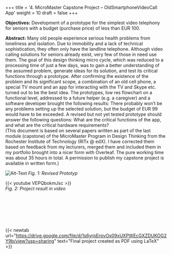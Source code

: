 +++
title = '4. MicroMaster Capstone Project – OldSmartphoneVideoCall App'
weight = 10
draft = false
+++

**Objectives:** Development of a prototype for the simplest video telephony for seniors with a budget (purchase price) of less than EUR 100.  

**Abstract:**
Many old people experience serious health problems from loneliness and isolation. Due to immobility and a lack of technical sophistication, they often only have the landline telephone. Although video calling solutions for seniors already exist, very few of those in need use them. The goal of this design thinking micro cycle, which was reduced to a processing time of just a few days, was to gain a better understanding of the assumed problem, generate ideas for its solution, and test its critical functions through a prototype. After confirming the existence of the problem and its significant scope, a combination of an old cell phone, a special TV mount and an app for interacting with the TV and Skype etc. turned out to be the best idea. The prototypes, low res flowchart on a functional level, addressed to a future helper (e.g. a caregiver) and a software developer brought the following results: There probably won’t be any problems setting up the selected solution, but the budget of EUR 99 would have to be exceeded. A revised but not yet tested prototype should answer the following questions: What are the critical functions of the app, and what are the critical hardware requirements?  
(This document is based on several papers written as part of the last module (capstone) of the MicroMaster Program in Design Thinking from the Rochester Institute of Technology (RITx @ edX). I have corrected them based on feedback from my lecturers, merged them and included them in my portfolio brought into a nicer form with Overleaf. The pure working time was about 35 hours in total. A permission to publish my capstone project is available in written form.)

![Alt-Text](/img/p4.1.jpg)
*Fig. 1: Revised Prototyp*

{{< youtube VEPQbokmJsc >}}  
*Fig. 2: Project result in video*

</br></br>  
</br></br> 

{{< newtab url="https://drive.google.com/file/d/1s6yrpErpvOx09xUXPWEcGXZDUKOG2Y9b/view?usp=sharing" text="Final project created as PDF using LaTeX" >}}  

